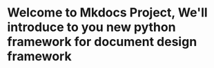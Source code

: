 ﻿# Welcome to Mkdocs Project, We'll introduce to you new python framework for document design framework
